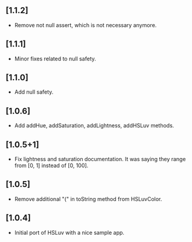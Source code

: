 ## [1.1.2]
* Remove not null assert, which is not necessary anymore.

## [1.1.1]
* Minor fixes related to null safety.

## [1.1.0]
* Add null safety.

## [1.0.6]
* Add addHue, addSaturation, addLightness, addHSLuv methods.

## [1.0.5+1]
* Fix lightness and saturation documentation. It was saying they range from [0, 1] instead of [0, 100].

## [1.0.5]
* Remove additional "(" in toString method from HSLuvColor.

## [1.0.4] 
* Initial port of HSLuv with a nice sample app.
